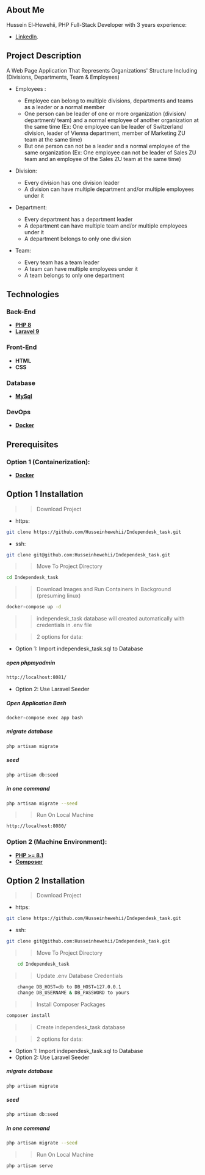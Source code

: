 
## About Me

Hussein El-Hewehii, PHP Full-Stack Developer with 3 years experience:

- [LinkedIn](https://www.linkedin.com/in/hussein-el-hewehii-768b5a113/).

## Project Description

A Web Page Application That Represents Organizations' Structure Including (Divisions, Departments, Team & Employees)
- Employees : 
    -   Employee can belong to multiple divisions, departments and teams as a leader or a normal member 
    -   One person can be leader of one or more organization (division/ department/ team) and a normal employee of another organization at the same time (Ex: One employee can be leader of Switzerland division, leader of Vienna department, member of Marketing ZU team at the same time)
    -   But one person can not be a leader and a normal employee of the same organization (Ex: One employee can not be leader of Sales ZU team and an employee of the Sales ZU team at the same time)

- Division:
    - Every division has one division leader
    - A division can have multiple department and/or multiple employees under it

- Department:
    - Every department has a department leader
    - A department can have multiple team and/or multiple employees under it
    - A department belongs to only one division

- Team:
    - Every team has a team leader
    - A team can have multiple employees under it
    - A team belongs to only one department


## Technologies

### Back-End

- **[PHP 8](https://www.php.net/docs.php)**
- **[Laravel 9](https://laravel.com/docs/9.x/installation)**

### Front-End

- **HTML**
- **CSS**

### Database

- **[MySql](https://www.mysql.com/)**

### DevOps

- **[Docker](https://www.docker.com/)**


## Prerequisites

 ### Option 1 (Containerization):
- **[Docker](https://docs.docker.com/engine/install/)**


## Option 1 Installation


>> Download Project 

* https:
``` bash
git clone https://github.com/Husseinhewehii/Independesk_task.git
```
* ssh:
``` bash
git clone git@github.com:Husseinhewehii/Independesk_task.git
```

>> Move To Project Directory

``` bash
cd Independesk_task
```

>> Download Images and Run Containers In Background (presuming linux)
``` bash
docker-compose up -d
```

>> independesk_task database will created automatically with credentials in .env file


>> 2 options for data:
* Option 1: Import independesk_task.sql to Database
##### open phpmyadmin
``` bash
http://localhost:8081/
```

* Option 2: Use Laravel Seeder
##### Open Application Bash

``` bash
docker-compose exec app bash
```

##### migrate database
``` bash
php artisan migrate
```

##### seed
``` bash
php artisan db:seed
```

##### in one command
``` bash
php artisan migrate --seed
```

>> Run On Local Machine

``` bash
http://localhost:8080/
```


 ### Option 2 (Machine Environment):
- **[PHP >= 8.1](https://www.php.net/downloads.php)**
- **[Composer](https://getcomposer.org/)**


## Option 2 Installation


>> Download Project 

* https:
``` bash
git clone https://github.com/Husseinhewehii/Independesk_task.git
```
* ssh:
``` bash
git clone git@github.com:Husseinhewehii/Independesk_task.git
```

>> Move To Project Directory

``` bash
    cd Independesk_task
```

>> Update .env Database Credentials

``` bash
    change DB_HOST=db to DB_HOST=127.0.0.1
    change DB_USERNAME & DB_PASSWORD to yours
```

>> Install Composer Packages

``` bash
composer install
```

>> Create independesk_task database


>> 2 options for data:
* Option 1: Import independesk_task.sql to Database
* Option 2: Use Laravel Seeder
##### migrate database
``` bash
php artisan migrate
```

##### seed
``` bash
php artisan db:seed
```

##### in one command
``` bash
php artisan migrate --seed
```

>> Run On Local Machine

``` bash
php artisan serve
```
